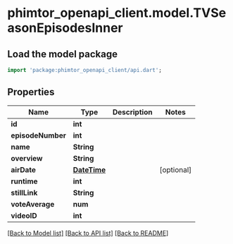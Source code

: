 # phimtor_openapi_client.model.TVSeasonEpisodesInner

## Load the model package
```dart
import 'package:phimtor_openapi_client/api.dart';
```

## Properties
Name | Type | Description | Notes
------------ | ------------- | ------------- | -------------
**id** | **int** |  | 
**episodeNumber** | **int** |  | 
**name** | **String** |  | 
**overview** | **String** |  | 
**airDate** | [**DateTime**](DateTime.md) |  | [optional] 
**runtime** | **int** |  | 
**stillLink** | **String** |  | 
**voteAverage** | **num** |  | 
**videoID** | **int** |  | 

[[Back to Model list]](../README.md#documentation-for-models) [[Back to API list]](../README.md#documentation-for-api-endpoints) [[Back to README]](../README.md)


